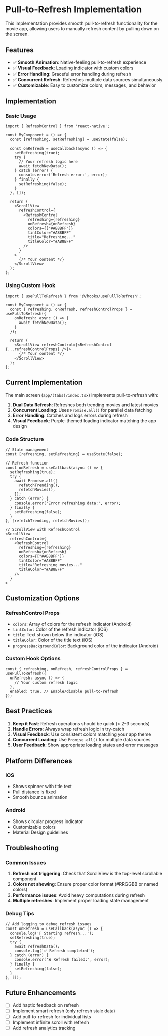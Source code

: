 # Pull-to-Refresh Implementation

This implementation provides smooth pull-to-refresh functionality for the movie app, allowing users to manually refresh content by pulling down on the screen.

## Features

- ✅ **Smooth Animation**: Native-feeling pull-to-refresh experience
- ✅ **Visual Feedback**: Loading indicator with custom colors
- ✅ **Error Handling**: Graceful error handling during refresh
- ✅ **Concurrent Refresh**: Refreshes multiple data sources simultaneously
- ✅ **Customizable**: Easy to customize colors, messages, and behavior

## Implementation

### Basic Usage

```tsx
import { RefreshControl } from 'react-native';

const MyComponent = () => {
  const [refreshing, setRefreshing] = useState(false);

  const onRefresh = useCallback(async () => {
    setRefreshing(true);
    try {
      // Your refresh logic here
      await fetchNewData();
    } catch (error) {
      console.error('Refresh error:', error);
    } finally {
      setRefreshing(false);
    }
  }, []);

  return (
    <ScrollView
      refreshControl={
        <RefreshControl
          refreshing={refreshing}
          onRefresh={onRefresh}
          colors={["#AB8BFF"]}
          tintColor="#AB8BFF"
          title="Refreshing..."
          titleColor="#AB8BFF"
        />
      }
    >
      {/* Your content */}
    </ScrollView>
  );
};
```

### Using Custom Hook

```tsx
import { usePullToRefresh } from '@/hooks/usePullToRefresh';

const MyComponent = () => {
  const { refreshing, onRefresh, refreshControlProps } = usePullToRefresh({
    onRefresh: async () => {
      await fetchNewData();
    }
  });

  return (
    <ScrollView refreshControl={<RefreshControl {...refreshControlProps} />}>
      {/* Your content */}
    </ScrollView>
  );
};
```

## Current Implementation

The main screen (`app/(tabs)/index.tsx`) implements pull-to-refresh with:

1. **Dual Data Refresh**: Refreshes both trending movies and latest movies
2. **Concurrent Loading**: Uses `Promise.all()` for parallel data fetching
3. **Error Handling**: Catches and logs errors during refresh
4. **Visual Feedback**: Purple-themed loading indicator matching the app design

### Code Structure

```tsx
// State management
const [refreshing, setRefreshing] = useState(false);

// Refresh function
const onRefresh = useCallback(async () => {
  setRefreshing(true);
  try {
    await Promise.all([
      refetchTrending(),
      refetchMovies(),
    ]);
  } catch (error) {
    console.error('Error refreshing data:', error);
  } finally {
    setRefreshing(false);
  }
}, [refetchTrending, refetchMovies]);

// ScrollView with RefreshControl
<ScrollView
  refreshControl={
    <RefreshControl
      refreshing={refreshing}
      onRefresh={onRefresh}
      colors={["#AB8BFF"]}
      tintColor="#AB8BFF"
      title="Refreshing movies..."
      titleColor="#AB8BFF"
    />
  }
>
```

## Customization Options

### RefreshControl Props

- `colors`: Array of colors for the refresh indicator (Android)
- `tintColor`: Color of the refresh indicator (iOS)
- `title`: Text shown below the indicator (iOS)
- `titleColor`: Color of the title text (iOS)
- `progressBackgroundColor`: Background color of the indicator (Android)

### Custom Hook Options

```tsx
const { refreshing, onRefresh, refreshControlProps } = usePullToRefresh({
  onRefresh: async () => {
    // Your custom refresh logic
  },
  enabled: true, // Enable/disable pull-to-refresh
});
```

## Best Practices

1. **Keep it Fast**: Refresh operations should be quick (< 2-3 seconds)
2. **Handle Errors**: Always wrap refresh logic in try-catch
3. **Visual Feedback**: Use consistent colors matching your app theme
4. **Concurrent Loading**: Use `Promise.all()` for multiple data sources
5. **User Feedback**: Show appropriate loading states and error messages

## Platform Differences

### iOS
- Shows spinner with title text
- Pull distance is fixed
- Smooth bounce animation

### Android
- Shows circular progress indicator
- Customizable colors
- Material Design guidelines

## Troubleshooting

### Common Issues

1. **Refresh not triggering**: Check that ScrollView is the top-level scrollable component
2. **Colors not showing**: Ensure proper color format (#RRGGBB or named colors)
3. **Performance issues**: Avoid heavy computations during refresh
4. **Multiple refreshes**: Implement proper loading state management

### Debug Tips

```tsx
// Add logging to debug refresh issues
const onRefresh = useCallback(async () => {
  console.log('🔄 Starting refresh...');
  setRefreshing(true);
  try {
    await refreshData();
    console.log('✅ Refresh completed');
  } catch (error) {
    console.error('❌ Refresh failed:', error);
  } finally {
    setRefreshing(false);
  }
}, []);
```

## Future Enhancements

- [ ] Add haptic feedback on refresh
- [ ] Implement smart refresh (only refresh stale data)
- [ ] Add pull-to-refresh for individual lists
- [ ] Implement infinite scroll with refresh
- [ ] Add refresh analytics tracking